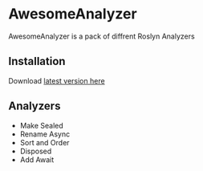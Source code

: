 # AwesomeAnalyzer

AwesomeAnalyzer is a pack of diffrent Roslyn Analyzers

## Installation

Download [latest version here](https://github.com/SharpSpace/AwesomeAnalyzer/raw/master/Setup/AwesomeAnalyzer%200.3.vsix)

## Analyzers

* Make Sealed
* Rename Async
* Sort and Order
* Disposed
* Add Await